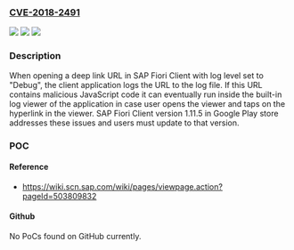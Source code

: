 ### [CVE-2018-2491](https://cve.mitre.org/cgi-bin/cvename.cgi?name=CVE-2018-2491)
![](https://img.shields.io/static/v1?label=Product&message=SAP%20Fiori%20Client&color=blue)
![](https://img.shields.io/static/v1?label=Version&message=%3C%201.11.5%20&color=brightgreen)
![](https://img.shields.io/static/v1?label=Vulnerability&message=Code%20Injection&color=brightgreen)

### Description

When opening a deep link URL in SAP Fiori Client with log level set to "Debug", the client application logs the URL to the log file. If this URL contains malicious JavaScript code it can eventually run inside the built-in log viewer of the application in case user opens the viewer and taps on the hyperlink in the viewer. SAP Fiori Client version 1.11.5 in Google Play store addresses these issues and users must update to that version.

### POC

#### Reference
- https://wiki.scn.sap.com/wiki/pages/viewpage.action?pageId=503809832

#### Github
No PoCs found on GitHub currently.

